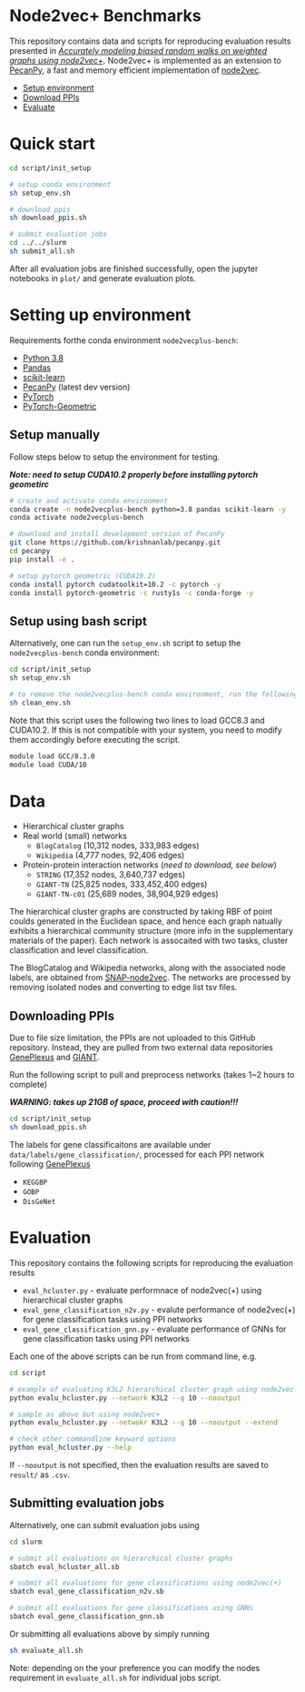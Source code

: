 # Node2vec+ Benchmarks

This repository contains data and scripts for reproducing evaluation results presented in 
[*Accurately modeling biased random walks on weighted graphs using node2vec+*](). 
Node2vec+ is implemented as an extension to [PecanPy](https://github.com/krishnanlab/PecanPy), 
a fast and memory efficient implementation of [node2vec](https://snap.stanford.edu/node2vec/). 

* [Setup environment](#setting-up-environment)
* [Download PPIs](#downloading-ppis)
* [Evaluate](#evaluation)

# Quick start

```bash
cd script/init_setup

# setup conda environment
sh setup_env.sh

# download ppis
sh download_ppis.sh

# submit evaluation jobs
cd ../../slurm
sh submit_all.sh
```

After all evaluation jobs are finished successfully, open the jupyter notebooks in `plot/` and generate evaluation plots. 

# Setting up environment

Requirements forthe conda environment `node2vecplus-bench`:

* [Python 3.8](https://www.python.org/downloads/release/python-3810/)
* [Pandas](https://pandas.pydata.org/)
* [scikit-learn](https://scikit-learn.org/)
* [PecanPy](https://github.com/krishnanlab/PecanPy) (latest dev version)
* [PyTorch](https://pytorch.org/)
* [PyTorch-Geometric](https://pytorch-geometric.readthedocs.io/en/latest/notes/installation.html)

## Setup manually

Follow steps below to setup the environment for testing.

***Note: need to setup CUDA10.2 properly before installing pytorch geometirc***

```bash
# create and activate conda environment
conda create -n node2vecplus-bench python=3.8 pandas scikit-learn -y
conda activate node2vecplus-bench

# download and install development version of PecanPy
git clone https://github.com/krishnanlab/pecanpy.git
cd pecanpy
pip install -e .

# setup pytorch geometric (CUDA10.2)
conda install pytorch cudatoolkit=10.2 -c pytorch -y
conda install pytorch-geometric -c rusty1s -c conda-forge -y
```

## Setup using bash script

Alternatively, one can run the `setup_env.sh` script to setup the `node2vecplus-bench` conda environment:

```bash
cd script/init_setup
sh setup_env.sh

# to remove the node2vecplus-bench conda environment, run the following
sh clean_env.sh
```

Note that this script uses the following two lines to load GCC8.3 and CUDA10.2. 
If this is not compatible with your system, you need to modify them accordingly before executing the script.

```bash
module load GCC/8.3.0
module load CUDA/10
```

# Data

* Hierarchical cluster graphs
* Real world (small) networks
    * `BlogCatalog` (10,312 nodes, 333,983 edges)
    * `Wikipedia` (4,777 nodes, 92,406 edges)
* Protein-protein interaction networks (*need to download, see below*)
    * `STRING` (17,352 nodes, 3,640,737 edges)
    * `GIANT-TN` (25,825 nodes, 333,452,400 edges)
    * `GIANT-TN-c01` (25,689 nodes, 38,904,929 edges)

The hierarchical cluster graphs are constructed by taking RBF of point coulds generated in the Euclidean space, 
and hence each graph natually exhibits a hierarchical community structure (more info in the supplementary materials of the paper). 
Each network is assocaited with two tasks, cluster classification and level classification.

The BlogCatalog and Wikipedia networks, along with the associated node labels, are obtained from [SNAP-node2vec](https://snap.stanford.edu/node2vec/). 
The networks are processed by removing isolated nodes and converting to edge list tsv files.

## Downloading PPIs

Due to file size limitation, the PPIs are not uploaded to this GitHub repository. 
Instead, they are pulled from two external data repositories 
[GenePlexus](https://zenodo.org/record/3352348/#.YTejK9NKhzU) and [GIANT](http://giant.princeton.edu/). 

Run the following script to pull and preprocess networks (takes 1~2 hours to complete)

***WARNING: takes up 21GB of space, proceed with caution!!!***

```bash
cd script/init_setup
sh download_ppis.sh
```

The labels for gene classificaitons are available under `data/labels/gene_classification/`, 
processed for each PPI network following [GenePlexus](https://academic.oup.com/bioinformatics/article/36/11/3457/5780279)
* `KEGGBP`
* `GOBP`
* `DisGeNet`

# Evaluation

This repository contains the following scripts for reproducing the evaluation results

* `eval_hcluster.py` - evaluate performnace of node2vec(+) using hierarchical cluster graphs
* `eval_gene_classification_n2v.py` - evalute performance of node2vec(+) for gene classification tasks using PPI networks
* `eval_gene_classification_gnn.py` - evaluate performance of GNNs for gene classification tasks using PPI networks

Each one of the above scripts can be run from command line, e.g.

```bash
cd script

# example of evaluating K3L2 hierarchical cluster graph using node2vec with q=10
python evalu_hcluster.py --network K3L2 --q 10 --nooutput

# sample as above but using node2vec+
python evalu_hcluster.py --netwokr K3L2 --q 10 --nooutput --extend

# check other commandline keyward options 
python eval_hcluster.py --help
```

If `--nooutput` is not specified, then the evaluation results are saved to `result/` as `.csv`.

## Submitting evaluation jobs

Alternatively, one can submit evaluation jobs using

```bash
cd slurm

# submit all evaluations on hierarchical cluster graphs
sbatch eval_hcluster_all.sb

# submit all evaluations for gene classifications using node2vec(+)
sbatch eval_gene_classification_n2v.sb

# submit all evaluations for gene classifications using GNNs
sbatch eval_gene_classification_gnn.sb
```

Or submitting all evaluations above by simply running

```bash
sh evaluate_all.sh
```

Note: depending on the your preference you can modify the nodes requirement in `evaluate_all.sh` for individual jobs script.

